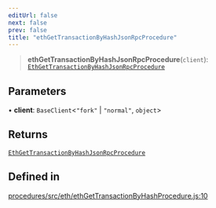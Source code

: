 ```yaml
---
editUrl: false
next: false
prev: false
title: "ethGetTransactionByHashJsonRpcProcedure"
---
```


> **ethGetTransactionByHashJsonRpcProcedure**(`client`): [`EthGetTransactionByHashJsonRpcProcedure`](/reference/tevm/procedures/type-aliases/ethgettransactionbyhashjsonrpcprocedure/)

## Parameters

• **client**: `BaseClient`\<`"fork"` \| `"normal"`, `object`\>

## Returns

[`EthGetTransactionByHashJsonRpcProcedure`](/reference/tevm/procedures/type-aliases/ethgettransactionbyhashjsonrpcprocedure/)

## Defined in

[procedures/src/eth/ethGetTransactionByHashProcedure.js:10](https://github.com/evmts/tevm-monorepo/blob/main/packages/procedures/src/eth/ethGetTransactionByHashProcedure.js#L10)
